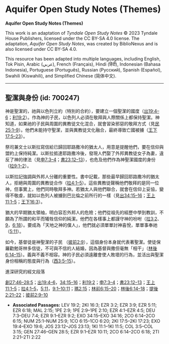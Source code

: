 # Aquifer Open Study Notes (Themes)

**Aquifer Open Study Notes (Themes)**

This work is an adaptation of *Tyndale Open Study Notes* © 2023 Tyndale House Publishers, licensed under the CC BY\-SA 4\.0 license. The adaptation, *Aquifer Open Study Notes*, was created by BiblioNexus and is also licensed under CC BY\-SA 4\.0\.

This resource has been adapted into multiple languages, including English, Tok Pisin, Arabic (عربي), French (Français), Hindi (हिंदी), Indonesian (Bahasa Indonesia), Portuguese (Português), Russian (Русский), Spanish (Español), Swahili (Kiswahili), and Simplified Chinese (简体中文).



--------------------------------

## 聖潔與身份 (id: 700247)

神是聖潔的，祂與以色列立約（特別的合約），要建立一個聖潔的國度（[出19:4–6](https://ref.ly/Exod19:4-Exod19:6)；[利19:2](https://ref.ly/Lev19:2)）。作為神的子民，以色列人必須在敬拜與人際關係上都保持聖潔。神知道，如果祂的子民與周圍的異教徒文化混合，就會習染邪惡的敬拜方式（見[民25:1–9](https://ref.ly/Num25:1-Num25:9)）。他們未能持守聖潔，並與異教徒文化融合，最終導致亡國被擄（[王下17:5–23](https://ref.ly/2Kgs17:5-2Kgs17:23)）。

祭司兼文士以斯拉寫信給已歸回耶路撒冷的猶太人，用意是提醒他們，要在信仰與盟約上保持純潔。以斯拉抵達耶路撒冷後，發現人們娶了外邦異教徒女子為妻，違反了神的律法（見[申7:3–4](https://ref.ly/Deut7:3-Deut7:4)；[書23:12–13](https://ref.ly/Josh23:12-Josh23:13)），也危及他們作為神聖潔國度的身份（[拉9:1–2](https://ref.ly/Ezra9:1-Ezra9:2)）。

以斯拉記強調與外邦人分離的重要性。書中記載，那些最早歸回耶路撒冷的猶太人，拒絕與周圍的異教徒合作（[拉4:1–5](https://ref.ly/Ezra4:1-Ezra4:5)）。這些異教徒聲稱他們敬拜的是同一位神，但事實上，他們同時敬拜多神。若猶太人與他們聯合，就會在信仰上妥協，變得不敬虔，就如以色列人被擄到巴比倫之前所行的一樣（見[出34:15–16](https://ref.ly/Exod34:15-Exod34:16)；[王上11:1–5](https://ref.ly/1Kgs11:1-1Kgs11:5)；[王下16:3](https://ref.ly/2Kgs16:3)）。

猶大的早期猶太領袖，明白容忍外邦人的危險；他們從祖先的經歷中學到教訓，不願為了所謂的和平而犧牲信仰的純潔。他們在各樣事上都謹守神的吩咐（[拉3:2](https://ref.ly/Ezra3:2)、[9](https://ref.ly/Ezra3:9)，[6:18](https://ref.ly/Ezra6:18)）。要成為「天地之神的僕人」，他們就必須單單討神喜悅，單單事奉祂（[5:11](https://ref.ly/Ezra5:11)）。

如今，基督徒是神聖潔的子民 （[彼前2:9](https://ref.ly/1Pet2:9)），這個身份本身就代表著聖潔。使徒保羅勸勉哥林多信徒，不可與不信的人結婚，因為基督與撒但毫無「相干」（[林後6:14–15](https://ref.ly/2Cor6:14-2Cor6:15)）。義與不義不相容。神的子民必須遠離會使人敗壞的行為，並活出與聖潔身份相稱的態度與行為（[西3:5–15](https://ref.ly/Col3:5-Col3:15)）。

進深研究的經文段落

[創27:46–28:5](https://ref.ly/Gen27:46-Gen28:5)；[出19:4–6](https://ref.ly/Exod19:4-Exod19:6)，[34:15–16](https://ref.ly/Exod34:15-Exod34:16)；[利19:2](https://ref.ly/Lev19:2)；[申7:3–4](https://ref.ly/Deut7:3-Deut7:4)；[書23:12–13](https://ref.ly/Josh23:12-Josh23:13)；[王上11:1–5](https://ref.ly/1Kgs11:1-1Kgs11:5)；[拉4:1–5](https://ref.ly/Ezra4:1-Ezra4:5)，[5:11](https://ref.ly/Ezra5:11)，[9:1–10:11](https://ref.ly/Ezra9:1-Ezra10:11)；[瑪2:15](https://ref.ly/Mal2:15)；[林前6:15–20](https://ref.ly/1Cor6:15-1Cor6:20)；[林後6:14–18](https://ref.ly/2Cor6:14-2Cor6:18)；[提後2:21–22](https://ref.ly/2Tim2:21-2Tim2:22)；[彼前2:9–10](https://ref.ly/1Pet2:9-1Pet2:10)

* **Associated Passages:** LEV 19:2; 2KI 16:3; EZR 3:2; EZR 3:9; EZR 5:11; EZR 6:18; MAL 2:15; 1PE 2:9; 1PE 2:9–1PE 2:10; EZR 4:1–EZR 4:5; DEU 7:3–DEU 7:4; EZR 9:1–EZR 9:2; EXO 34:15–EXO 34:16; 2CO 6:14–2CO 6:15; NUM 25:1–NUM 25:9; 1CO 6:15–1CO 6:20; 2KI 17:5–2KI 17:23; EXO 19:4–EXO 19:6; JOS 23:12–JOS 23:13; 1KI 11:1–1KI 11:5; COL 3:5–COL 3:15; GEN 27:46–GEN 28:5; EZR 9:1–EZR 10:11; 2CO 6:14–2CO 6:18; 2TI 2:21–2TI 2:22

